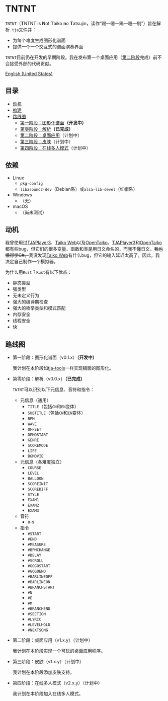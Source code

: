# TNTNT 

`TNTNT`（**T**NTNT is **N**ot **T**aiko **n**o **T**atsujin，读作“踢—嗯—踢—嗯—剔”）旨在解析`.tja`文件并：
- 为每个难度生成图形化谱面
- 提供一个一个交互式的谱面演奏界面

`TNTNT`目前仍在开发的早期阶段。我在发布第一个桌面应用（[第二阶段](#stage-2)完成）前不会接受外部的代码贡献。

[English (United States)](README-en_US.md)

## 目录

- [动机](#动机)
- [构建](#构建)
- [路线图](#路线图)
    - [第一阶段：图形化谱面](#stage-1)**（开发中）**
    - [第零阶段：解析](#stage-0)**（已完成）**
    - [第二阶段：桌面应用](#stage-2)（计划中）
    - [第三阶段：皮肤](#stage-3)（计划中）
    - [第四阶段：在线多人模式](#stage-4)（计划中）

## 依赖

- Linux
    - `pkg-config`
    - `libasound2-dev`（Debian系）或`alsa-lib-devel`（红帽系）
- Windows
    - （无）
- macOS
    - （尚未测试）

## 动机

我曾使用过[TJAPlayer3](https://github.com/twopointzero/TJAPlayer3)、[Taiko Web](https://github.com/bui/taiko-web)以及[OpenTaiko](https://github.com/0auBSQ/OpenTaiko)。[TJAPlayer3](https://github.com/twopointzero/TJAPlayer3)和[OpenTaiko](https://github.com/0auBSQ/OpenTaiko)都有些bug，但它们的很多变量、函数和类是用日文命名的，而我不懂日文。<del>我也懒得学C#。</del>我没发现[Taiko Web](https://github.com/bui/taiko-web)有什么bug，但它的输入延迟太高了。因此，我决定自己制作一个模拟器。

为什么用`Rust`？`Rust`有以下优点：
- 静态类型
- 强类型
- 无未定义行为
- 强大的编译期检查
- 强大的枚举类型和模式匹配
- 内存安全
- 线程安全
- 快

## 路线图

- <span id="stage-1">第一阶段：图形化谱面（v0.1.x）</span>**（开发中）**

    我计划在本阶段如[tja-tools](https://github.com/WHMHammer/tja-tools)一样实现铺面的图形化。

- <span id="stage-0">第零阶段：解析（v0.0.x）</span>**（已完成）** 

    `TNTNT`可以识别以下元信息、音符和指令：
    - 元信息（通用）
        - `TITLE`（包括`CN`和`EN`变体）
        - `SUBTITLE`（包括`CN`和`EN`变体）
        - `BPM`
        - `WAVE`
        - `OFFSET`
        - `DEMOSTART`
        - `GENRE`
        - `SCOREMODE`
        - `LIFE`
        - `BGMOVIE`
    - 元信息（各难度独立）
        - `COURSE`
        - `LEVEL`
        - `BALLOON`
        - `SCOREINIT`
        - `SCOREDIFF`
        - `STYLE`
        - `EXAM1`
        - `EXAM2`
        - `EXAM3`
    - 音符
        - `0`-`9`
    - 指令
        - `#START`
        - `#END`
        - `#MEASURE`
        - `#BPMCHANGE`
        - `#DELAY`
        - `#SCROLL`
        - `#GOGOSTART`
        - `#GOGOEND`
        - `#BARLINEOFF`
        - `#BARLINEON`
        - `#BRANCHSTART`
        - `#N`
        - `#E`
        - `#M`
        - `#BRANCHEND`
        - `#SECTION`
        - `#LYRIC`
        - `#LEVELHOLD`
        - `#NEXTSONG`

- <span id="stage-2">第二阶段：桌面应用（v1.x.y）</span>（计划中）

    我计划在本阶段实现一个可玩的桌面应用程序。

- <span id="stage-3">第三阶段：皮肤（v1.x.y）</span>（计划中）

    我计划在本阶段添加皮肤支持。

- <span id="stage-4">第四阶段：在线多人模式（v2.x.y）</span>（计划中）

    我计划在本阶段加入在线多人模式。
